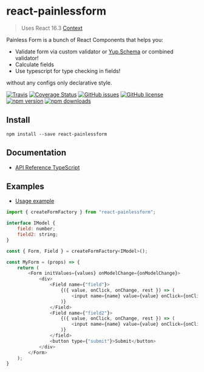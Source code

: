 # react-painlessform
> Uses React 16.3 [Context](https://reactjs.org/docs/context.html)

Painless Form is a bunch of React Components that helps you:
* Validate form via custom validator or [Yup.Schema](https://github.com/jquense/yup)
  or combined validator!
* Calculate fields
* Use typescript for type checking in fields!

without any configs only declarative style.

[![Travis](https://img.shields.io/travis/Wroud/react-painlessform.svg)](https://travis-ci.org/Wroud/react-painlessform)
[![Coverage Status](https://coveralls.io/repos/github/Wroud/react-painlessform/badge.svg?branch=master)](https://coveralls.io/github/Wroud/react-painlessform?branch=master)
[![GitHub issues](https://img.shields.io/github/issues/Wroud/react-painlessform.svg)](https://github.com/Wroud/react-painlessform/issues)
[![GitHub license](https://img.shields.io/github/license/Wroud/react-painlessform.svg)](https://github.com/Wroud/react-painlessform/blob/master/LICENSE)
[![npm version](https://img.shields.io/npm/v/react-painlessform.svg?style=flat-square)](https://www.npmjs.com/package/react-painlessform)
[![npm downloads](https://img.shields.io/npm/dm/react-painlessform.svg?style=flat-square)](https://www.npmjs.com/package/react-painlessform)

## Install
```
npm install --save react-painlessform
```

## Documentation

* [API Reference TypeScript](https://wroud.github.io/react-painlessform/)

## Examples

* [Usage example](https://codesandbox.io/s/1yl74031w3)

```js
import { createFormFactory } from "react-painlessform";

interface IModel {
    field: number;
    field2: string;
}

const { Form, Field } = createFormFactory<IModel>();

const MyForm = (props) => {
    return (
        <Form initValues={values} onModelChange={onModelChange}>
            <div>
                <Field name={"field"}>
                    {({ value, onClick, onChange, rest }) => (
                        <input name={name} value={value} onClick={onClick} onChange={onChange} {...rest} />
                    )}
                </Field>
                <Field name={"field2"}>
                    {({ value, onClick, onChange, rest }) => (
                        <input name={name} value={value} onClick={onClick} onChange={onChange} {...rest} />
                    )}
                </field>
                <button type={"submit"}>Submit</button>
            </div>
        </Form>
    );
}
```